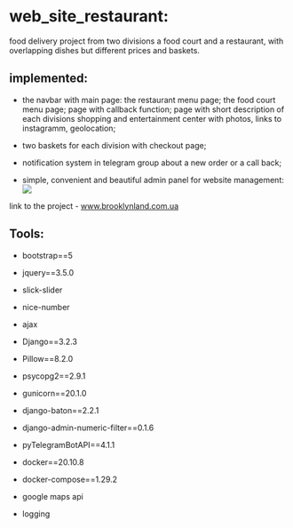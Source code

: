 # web_site_restaurant:
food delivery project from two divisions a food court and a restaurant, with overlapping dishes but different prices and baskets.
## implemented:
- the navbar with main page:
  the restaurant menu page;
  the food court menu page;
  page with callback function;
  page with short description of each divisions shopping and entertainment center 
  with photos, links to instagramm, geolocation;

- two baskets for each division with checkout page;
- notification system in telegram group about a new order or a call back;
- simple, convenient and beautiful admin panel for website management:
 ![](https://media.giphy.com/media/r3VR25S7HC5bqa99Z5/giphy.gif)
 
link to the project - www.brooklynland.com.ua

## Tools:

- bootstrap==5
- jquery==3.5.0
- slick-slider
- nice-number
- ajax
- Django==3.2.3
- Pillow==8.2.0
- psycopg2==2.9.1
- gunicorn==20.1.0
- django-baton==2.2.1
- django-admin-numeric-filter==0.1.6
- pyTelegramBotAPI==4.1.1
- docker==20.10.8
- docker-compose==1.29.2

- google maps api
- logging

